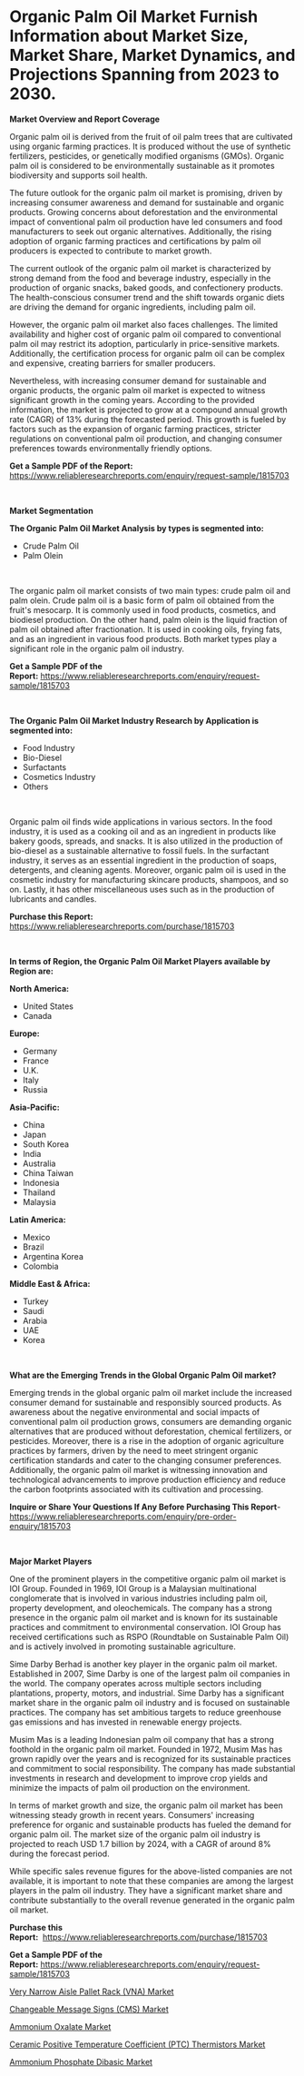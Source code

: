 <p><h1>Organic Palm Oil Market Furnish Information about Market Size, Market Share, Market Dynamics, and Projections Spanning from 2023 to 2030.</h1></p><p><strong>Market Overview and Report Coverage</strong></p>
<p><p>Organic palm oil is derived from the fruit of oil palm trees that are cultivated using organic farming practices. It is produced without the use of synthetic fertilizers, pesticides, or genetically modified organisms (GMOs). Organic palm oil is considered to be environmentally sustainable as it promotes biodiversity and supports soil health.</p><p>The future outlook for the organic palm oil market is promising, driven by increasing consumer awareness and demand for sustainable and organic products. Growing concerns about deforestation and the environmental impact of conventional palm oil production have led consumers and food manufacturers to seek out organic alternatives. Additionally, the rising adoption of organic farming practices and certifications by palm oil producers is expected to contribute to market growth.</p><p>The current outlook of the organic palm oil market is characterized by strong demand from the food and beverage industry, especially in the production of organic snacks, baked goods, and confectionery products. The health-conscious consumer trend and the shift towards organic diets are driving the demand for organic ingredients, including palm oil.</p><p>However, the organic palm oil market also faces challenges. The limited availability and higher cost of organic palm oil compared to conventional palm oil may restrict its adoption, particularly in price-sensitive markets. Additionally, the certification process for organic palm oil can be complex and expensive, creating barriers for smaller producers.</p><p>Nevertheless, with increasing consumer demand for sustainable and organic products, the organic palm oil market is expected to witness significant growth in the coming years. According to the provided information, the market is projected to grow at a compound annual growth rate (CAGR) of 13% during the forecasted period. This growth is fueled by factors such as the expansion of organic farming practices, stricter regulations on conventional palm oil production, and changing consumer preferences towards environmentally friendly options.</p></p>
<p><strong>Get a Sample PDF of the Report:</strong> <a href="https://www.reliableresearchreports.com/enquiry/request-sample/1815703">https://www.reliableresearchreports.com/enquiry/request-sample/1815703</a></p>
<p>&nbsp;</p>
<p><strong>Market Segmentation</strong></p>
<p><strong>The Organic Palm Oil Market Analysis by types is segmented into:</strong></p>
<p><ul><li>Crude Palm Oil</li><li>Palm Olein</li></ul></p>
<p>&nbsp;</p>
<p><p>The organic palm oil market consists of two main types: crude palm oil and palm olein. Crude palm oil is a basic form of palm oil obtained from the fruit's mesocarp. It is commonly used in food products, cosmetics, and biodiesel production. On the other hand, palm olein is the liquid fraction of palm oil obtained after fractionation. It is used in cooking oils, frying fats, and as an ingredient in various food products. Both market types play a significant role in the organic palm oil industry.</p></p>
<p><strong>Get a Sample PDF of the Report:</strong>&nbsp;<a href="https://www.reliableresearchreports.com/enquiry/request-sample/1815703">https://www.reliableresearchreports.com/enquiry/request-sample/1815703</a></p>
<p>&nbsp;</p>
<p><strong>The Organic Palm Oil Market Industry Research by Application is segmented into:</strong></p>
<p><ul><li>Food Industry</li><li>Bio-Diesel</li><li>Surfactants</li><li>Cosmetics Industry</li><li>Others</li></ul></p>
<p>&nbsp;</p>
<p><p>Organic palm oil finds wide applications in various sectors. In the food industry, it is used as a cooking oil and as an ingredient in products like bakery goods, spreads, and snacks. It is also utilized in the production of bio-diesel as a sustainable alternative to fossil fuels. In the surfactant industry, it serves as an essential ingredient in the production of soaps, detergents, and cleaning agents. Moreover, organic palm oil is used in the cosmetic industry for manufacturing skincare products, shampoos, and so on. Lastly, it has other miscellaneous uses such as in the production of lubricants and candles.</p></p>
<p><strong>Purchase this Report:</strong>&nbsp; <a href="https://www.reliableresearchreports.com/purchase/1815703">https://www.reliableresearchreports.com/purchase/1815703</a></p>
<p>&nbsp;</p>
<p><strong>In terms of Region, the Organic Palm Oil Market Players available by Region are:</strong></p>
<p>
    <p> <strong> North America: </strong>
        <ul>
            <li>United States</li>
            <li>Canada</li>
        </ul>
        </p> 
    <p> <strong> Europe: </strong>
        <ul>
            <li>Germany</li>
            <li>France</li>
            <li>U.K.</li>
            <li>Italy</li>
            <li>Russia</li>
        </ul>
        </p> 
    <p> <strong> Asia-Pacific: </strong>
        <ul>
            <li>China</li>
            <li>Japan</li>
            <li>South Korea</li>
            <li>India</li>
            <li>Australia</li>
            <li>China Taiwan</li>
            <li>Indonesia</li>
            <li>Thailand</li>
            <li>Malaysia</li>
        </ul>
        </p> 
    <p> <strong> Latin America: </strong>
        <ul>
            <li>Mexico</li>
            <li>Brazil</li>
            <li>Argentina Korea</li>
            <li>Colombia</li>
        </ul>
        </p> 
    <p> <strong> Middle East & Africa: </strong>
        <ul>
            <li>Turkey</li>
            <li>Saudi</li>
            <li>Arabia</li>
            <li>UAE</li>
            <li>Korea</li>
        </ul>
    </p>
    </p>
<p>&nbsp;</p>
<p><strong>What are the Emerging Trends in the Global Organic Palm Oil market?</strong></p>
<p><p>Emerging trends in the global organic palm oil market include the increased consumer demand for sustainable and responsibly sourced products. As awareness about the negative environmental and social impacts of conventional palm oil production grows, consumers are demanding organic alternatives that are produced without deforestation, chemical fertilizers, or pesticides. Moreover, there is a rise in the adoption of organic agriculture practices by farmers, driven by the need to meet stringent organic certification standards and cater to the changing consumer preferences. Additionally, the organic palm oil market is witnessing innovation and technological advancements to improve production efficiency and reduce the carbon footprints associated with its cultivation and processing.</p></p>
<p><strong>Inquire or Share Your Questions If Any Before Purchasing This Report</strong>- <a href="https://www.reliableresearchreports.com/enquiry/pre-order-enquiry/1815703">https://www.reliableresearchreports.com/enquiry/pre-order-enquiry/1815703</a></p>
<p>&nbsp;</p>
<p><strong>Major Market Players</strong></p>
<p><p>One of the prominent players in the competitive organic palm oil market is IOI Group. Founded in 1969, IOI Group is a Malaysian multinational conglomerate that is involved in various industries including palm oil, property development, and oleochemicals. The company has a strong presence in the organic palm oil market and is known for its sustainable practices and commitment to environmental conservation. IOI Group has received certifications such as RSPO (Roundtable on Sustainable Palm Oil) and is actively involved in promoting sustainable agriculture.</p><p>Sime Darby Berhad is another key player in the organic palm oil market. Established in 2007, Sime Darby is one of the largest palm oil companies in the world. The company operates across multiple sectors including plantations, property, motors, and industrial. Sime Darby has a significant market share in the organic palm oil industry and is focused on sustainable practices. The company has set ambitious targets to reduce greenhouse gas emissions and has invested in renewable energy projects.</p><p>Musim Mas is a leading Indonesian palm oil company that has a strong foothold in the organic palm oil market. Founded in 1972, Musim Mas has grown rapidly over the years and is recognized for its sustainable practices and commitment to social responsibility. The company has made substantial investments in research and development to improve crop yields and minimize the impacts of palm oil production on the environment.</p><p>In terms of market growth and size, the organic palm oil market has been witnessing steady growth in recent years. Consumers' increasing preference for organic and sustainable products has fueled the demand for organic palm oil. The market size of the organic palm oil industry is projected to reach USD 1.7 billion by 2024, with a CAGR of around 8% during the forecast period.</p><p>While specific sales revenue figures for the above-listed companies are not available, it is important to note that these companies are among the largest players in the palm oil industry. They have a significant market share and contribute substantially to the overall revenue generated in the organic palm oil market.</p></p>
<p><strong>Purchase this Report:</strong>&nbsp;&nbsp;<a href="https://www.reliableresearchreports.com/purchase/1815703">https://www.reliableresearchreports.com/purchase/1815703</a></p>
<p></p>
<p><strong>Get a Sample PDF of the Report:</strong>&nbsp;<a href="https://www.reliableresearchreports.com/enquiry/request-sample/1815703">https://www.reliableresearchreports.com/enquiry/request-sample/1815703</a></p>
<p><p><a href="https://medium.com/@robinsinghrp23/very-narrow-aisle-pallet-rack-vna-market-exploring-market-share-market-trends-and-future-20972d4d9195">Very Narrow Aisle Pallet Rack (VNA) Market</a></p><p><a href="https://medium.com/@bonniehoppe2023/changeable-message-signs-cms-market-focuses-on-market-share-size-and-projected-forecast-till-0f774bad5579">Changeable Message Signs (CMS) Market</a></p><p><a href="https://github.com/dringals/Market-Research-Report-List-1/blob/main/ammonium-oxalate-market.md">Ammonium Oxalate Market</a></p><p><a href="https://medium.com/@linneahilll6456/analyzing-ceramic-positive-temperature-coefficient-ptc-thermistors-market-global-industry-c17519059f3f">Ceramic Positive Temperature Coefficient (PTC) Thermistors Market</a></p><p><a href="https://github.com/tamvrosiya/Market-Research-Report-List-1/blob/main/ammonium-phosphate-dibasic-market.md">Ammonium Phosphate Dibasic Market</a></p></p>